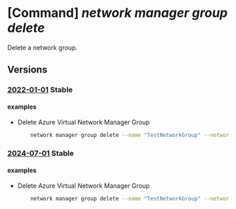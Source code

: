 # [Command] _network manager group delete_

Delete a network group.

## Versions

### [2022-01-01](/Resources/mgmt-plane/L3N1YnNjcmlwdGlvbnMve30vcmVzb3VyY2Vncm91cHMve30vcHJvdmlkZXJzL21pY3Jvc29mdC5uZXR3b3JrL25ldHdvcmttYW5hZ2Vycy97fS9uZXR3b3JrZ3JvdXBzL3t9/2022-01-01.xml) **Stable**

<!-- mgmt-plane /subscriptions/{}/resourcegroups/{}/providers/microsoft.network/networkmanagers/{}/networkgroups/{} 2022-01-01 -->

#### examples

- Delete Azure Virtual Network Manager Group
    ```bash
        network manager group delete --name "TestNetworkGroup" --network-manager-name "testNetworkManager" --resource-group "rg1" --force
    ```

### [2024-07-01](/Resources/mgmt-plane/L3N1YnNjcmlwdGlvbnMve30vcmVzb3VyY2Vncm91cHMve30vcHJvdmlkZXJzL21pY3Jvc29mdC5uZXR3b3JrL25ldHdvcmttYW5hZ2Vycy97fS9uZXR3b3JrZ3JvdXBzL3t9/2024-07-01.xml) **Stable**

<!-- mgmt-plane /subscriptions/{}/resourcegroups/{}/providers/microsoft.network/networkmanagers/{}/networkgroups/{} 2024-07-01 -->

#### examples

- Delete Azure Virtual Network Manager Group
    ```bash
        network manager group delete --name "TestNetworkGroup" --network-manager-name "testNetworkManager" --resource-group "rg1" --force
    ```
